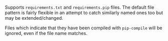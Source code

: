 Supports `requirements.txt` and `requirements.pip` files. The default file pattern is fairly flexible in an attempt to catch similarly named ones too but may be extended/changed.

Files which indicate that they have been compiled with `pip-compile` will be ignored, even if the file name matches.
